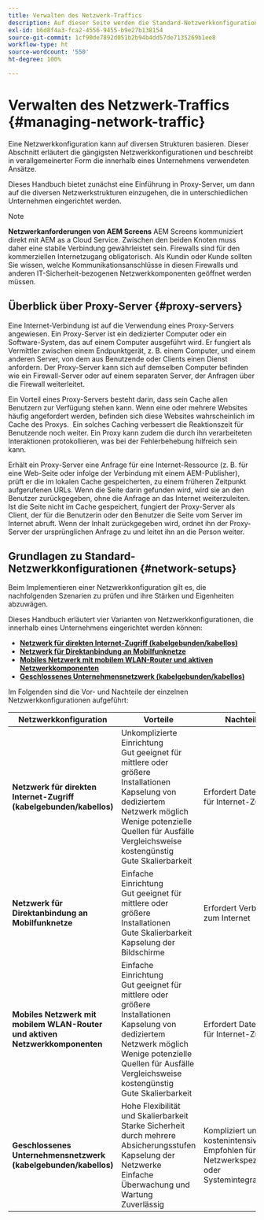 ```yaml
---
title: Verwalten des Netzwerk-Traffics
description: Auf dieser Seite werden die Standard-Netzwerkkonfigurationen sowie die Verwaltung des Netzwerk-Traffics beschrieben.
exl-id: b6d8f4a3-fca2-4556-9455-b9e27b138154
source-git-commit: 1cf90de7892d051b2b94b4dd57de7135269b1ee8
workflow-type: ht
source-wordcount: '550'
ht-degree: 100%

---
```


# Verwalten des Netzwerk-Traffics {#managing-network-traffic}

Eine Netzwerkkonfiguration kann auf diversen Strukturen basieren. Dieser Abschnitt erläutert die gängigsten Netzwerkkonfigurationen und beschreibt in verallgemeinerter Form die innerhalb eines Unternehmens verwendeten Ansätze.

Dieses Handbuch bietet zunächst eine Einführung in Proxy-Server, um dann auf die diversen Netzwerkstrukturen einzugehen, die in unterschiedlichen Unternehmen eingerichtet werden.

>[!NOTE]
>**Netzwerkanforderungen von AEM Screens**
>AEM Screens kommuniziert direkt mit AEM as a Cloud Service. Zwischen den beiden Knoten muss daher eine stabile Verbindung gewährleistet sein. Firewalls sind für den kommerziellen Internetzugang obligatorisch. Als Kundin oder Kunde sollten Sie wissen, welche Kommunikationsanschlüsse in diesen Firewalls und anderen IT-Sicherheit-bezogenen Netzwerkkomponenten geöffnet werden müssen.

## Überblick über Proxy-Server {#proxy-servers}

Eine Internet-Verbindung ist auf die Verwendung eines Proxy-Servers angewiesen. Ein Proxy-Server ist ein dedizierter Computer oder ein Software-System, das auf einem Computer ausgeführt wird. Er fungiert als Vermittler zwischen einem Endpunktgerät, z. B. einem Computer, und einem anderen Server, von dem aus Benutzende oder Clients einen Dienst anfordern. Der Proxy-Server kann sich auf demselben Computer befinden wie ein Firewall-Server oder auf einem separaten Server, der Anfragen über die Firewall weiterleitet.

Ein Vorteil eines Proxy-Servers besteht darin, dass sein Cache allen Benutzern zur Verfügung stehen kann. Wenn eine oder mehrere Websites häufig angefordert werden, befinden sich diese Websites wahrscheinlich im Cache des Proxys.  Ein solches Caching verbessert die Reaktionszeit für Benutzende noch weiter. Ein Proxy kann zudem die durch ihn verarbeiteten Interaktionen protokollieren, was bei der Fehlerbehebung hilfreich sein kann.

Erhält ein Proxy-Server eine Anfrage für eine Internet-Ressource (z. B. für eine Web-Seite oder infolge der Verbindung mit einem AEM-Publisher), prüft er die im lokalen Cache gespeicherten, zu einem früheren Zeitpunkt aufgerufenen URLs. Wenn die Seite darin gefunden wird, wird sie an den Benutzer zurückgegeben, ohne die Anfrage an das Internet weiterzuleiten. Ist die Seite nicht im Cache gespeichert, fungiert der Proxy-Server als Client, der für die Benutzerin oder den Benutzer die Seite vom Server im Internet abruft. Wenn der Inhalt zurückgegeben wird, ordnet ihn der Proxy-Server der ursprünglichen Anfrage zu und leitet ihn an die Person weiter.

## Grundlagen zu Standard-Netzwerkkonfigurationen {#network-setups}

Beim Implementieren einer Netzwerkkonfiguration gilt es, die nachfolgenden Szenarien zu prüfen und ihre Stärken und Eigenheiten abzuwägen.

Dieses Handbuch erläutert vier Varianten von Netzwerkkonfigurationen, die innerhalb eines Unternehmens eingerichtet werden können:

* **[Netzwerk für direkten Internet-Zugriff (kabelgebunden/kabellos)](/help/using/direct-internet-network.md)**
* **[Netzwerk für Direktanbindung an Mobilfunknetze](/help/using/mobile-network.md)**
* **[Mobiles Netzwerk mit mobilem WLAN-Router und aktiven Netzwerkkomponenten](/help/using/mobile-network-router.md)**
* **[Geschlossenes Unternehmensnetzwerk (kabelgebunden/kabellos)](/help/using/enclosed-corporate-network.md)**

Im Folgenden sind die Vor- und Nachteile der einzelnen Netzwerkkonfigurationen aufgeführt:

| Netzwerkkonfiguration | Vorteile | Nachteile |
|--- |--- |--- |
| **Netzwerk für direkten Internet-Zugriff (kabelgebunden/kabellos)** | Unkomplizierte Einrichtung<br>Gut geeignet für mittlere oder größere Installationen<br>Kapselung von dediziertem Netzwerk möglich<br>Wenige potenzielle Quellen für Ausfälle<br>Vergleichsweise kostengünstig<br>Gute Skalierbarkeit | Erfordert Daten-Abo für Internet-Zugang |
| **Netzwerk für Direktanbindung an Mobilfunknetze** | Einfache Einrichtung<br>Gut geeignet für mittlere oder größere Installationen<br>Gute Skalierbarkeit<br>Kapselung der Bildschirme | Erfordert Verbindung zum Internet |
| **Mobiles Netzwerk mit mobilem WLAN-Router und aktiven Netzwerkkomponenten** | Einfache Einrichtung<br>Gut geeignet für mittlere oder größere Installationen<br>Kapselung von dediziertem Netzwerk möglich<br>Wenige potenzielle Quellen für Ausfälle<br>Vergleichsweise kostengünstig<br>Gute Skalierbarkeit | Erfordert Daten-Abo für Internet-Zugang |
| **Geschlossenes Unternehmensnetzwerk (kabelgebunden/kabellos)** | Hohe Flexibilität und Skalierbarkeit<br>Starke Sicherheit durch mehrere Absicherungsstufen<br>Kapselung der Netzwerke<br>Einfache Überwachung und Wartung<br>Zuverlässig | Kompliziert und kostenintensiv<br>Empfohlen für Netzwerkspezialisten oder Systemintegratoren |

